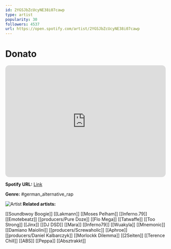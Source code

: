 ```yaml
---
id: 2YGSJbZcUcyNE38i07cawp
type: artist
popularity: 30
followers: 4537
url: https://open.spotify.com/artist/2YGSJbZcUcyNE38i07cawp
---
```

# Donato

<iframe style="border-radius:12px" src="https://open.spotify.com/embed/artist/2YGSJbZcUcyNE38i07cawp" width="100%" height="352" frameBorder="0" allowfullscreen="" allow="autoplay; clipboard-write; encrypted-media; fullscreen; picture-in-picture" loading="lazy"></iframe>

**Spotify URL:** [Link](https://open.spotify.com/artist/2YGSJbZcUcyNE38i07cawp)

**Genre:**  #german_alternative_rap

![Artist](https://i.scdn.co/image/ab6761610000e5ebca53d9420c30ebb29e4f58fe)
**Related artists:**

[[Soundbwoy Boogie]]
[[Lakmann]]
[[Moses Pelham]]
[[Inferno.79]]
[[Emotebeatz]]
[[producers/Pure Doze]]
[[Flo Mega]]
[[Tatwaffe]]
[[Too Strong]]
[[Jinx]]
[[DJ DSD]]
[[Mara]]
[[Inferno79]]
[[Wuakyla]]
[[Mnemonic]]
[[Damiano Maiolini]]
[[producers/Screwaholic]]
[[Aphroe]]
[[producers/Daniel Kalbarczyk]]
[[Morlockk Dilemma]]
[[2Seiten]]
[[Terence Chill]]
[[ABS]]
[[Peppa]]
[[Absztrakkt]]
